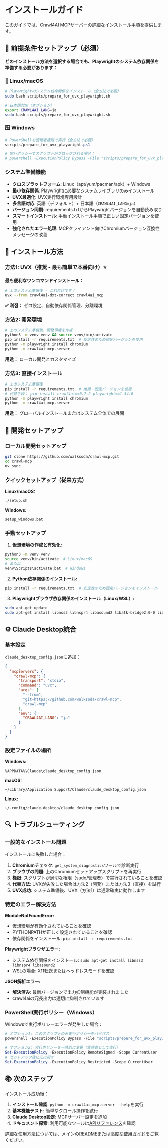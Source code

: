 # インストールガイド

このガイドでは、Crawl4AI MCPサーバーの詳細なインストール手順を提供します。

## 🔧 前提条件セットアップ（必須）

**どのインストール方法を選択する場合でも、Playwrightのシステム依存関係を準備する必要があります：**

### 🐧 Linux/macOS

```bash
# Playwrightのシステム依存関係をインストール（全方法で必要）
sudo bash scripts/prepare_for_uvx_playwright.sh

# 日本語対応（オプション）
export CRAWL4AI_LANG=ja
sudo bash scripts/prepare_for_uvx_playwright.sh
```

### 🪟 Windows

```powershell
# PowerShellを管理者権限で実行（全方法で必要）
scripts/prepare_for_uvx_playwright.ps1

# 実行ポリシーでスクリプトがブロックされる場合：
# powershell -ExecutionPolicy Bypass -File "scripts/prepare_for_uvx_playwright.ps1"
```

### システム準備機能

- **クロスプラットフォーム**: Linux（apt/yum/pacman/apk）+ Windows
- **最小依存関係**: Playwrightに必要なシステムライブラリのみインストール
- **UVX最適化**: UVX実行環境専用設計
- **多言語対応**: 英語（デフォルト）+ 日本語（`CRAWL4AI_LANG=ja`）
- **バージョン同期**: requirements.txtからPlaywrightバージョンを自動読み取り
- **スマートインストール**: 手動インストール手順で正しい固定バージョンを使用
- **強化されたエラー処理**: MCPクライアント向けChromiumバージョン互換性メッセージの改善

## 🚀 インストール方法

### 方法1: UVX（推奨 - 最も簡単で本番向け）⭐

**最も便利なワンコマンドインストール：**

```bash
# 上のシステム準備後 - これだけです！
uvx --from crawl4ai-dxt-correct crawl4ai_mcp
```

**✅ 利점：** ゼロ設定、自動依存関係管理、分離環境

### 方法2: 開発環境

```bash
# 上のシステム準備後、開発環境を作成
python3 -m venv venv && source venv/bin/activate
pip install -r requirements.txt  # 安定性のため固定バージョンを使用
python -m playwright install chromium
python -m crawl4ai_mcp.server
```

**用途：** ローカル開発とカスタマイズ

### 方法3: 直接インストール

```bash
# 上のシステム準備後
pip install -r requirements.txt  # 推奨：固定バージョンを使用
# 代替手段： pip install crawl4ai==0.7.2 playwright==1.54.0
python -m playwright install chromium
python -m crawl4ai_mcp.server
```

**用途：** グローバルインストールまたはシステム全体での展開

## 🔧 開発セットアップ

### ローカル開発セットアップ

```bash
git clone https://github.com/walksoda/crawl-mcp.git
cd crawl-mcp
uv sync
```

### クイックセットアップ（従来方式）

**Linux/macOS:**
```bash
./setup.sh
```

**Windows:**
```cmd
setup_windows.bat
```

### 手動セットアップ

1. **仮想環境の作成と有効化:**
```bash
python3 -m venv venv
source venv/bin/activate  # Linux/macOS
# または
venv\Scripts\activate.bat  # Windows
```

2. **Python依存関係のインストール:**
```bash
pip install -r requirements.txt  # 安定性のため固定バージョンをインストール
```

3. **Playwrightブラウザ依存関係のインストール（Linux/WSL）:**
```bash
sudo apt-get update
sudo apt-get install libnss3 libnspr4 libasound2 libatk-bridge2.0-0 libdrm2 libgtk-3-0 libgbm1
```

## ⚙️ Claude Desktop統合

### 基本設定

`claude_desktop_config.json`に追加：

```json
{
  "mcpServers": {
    "crawl-mcp": {
      "transport": "stdio",
      "command": "uvx",
      "args": [
        "--from",
        "git+https://github.com/walksoda/crawl-mcp",
        "crawl-mcp"
      ],
      "env": {
        "CRAWL4AI_LANG": "ja"
      }
    }
  }
}
```

### 設定ファイルの場所

**Windows:**
```
%APPDATA%\Claude\claude_desktop_config.json
```

**macOS:**
```
~/Library/Application Support/Claude/claude_desktop_config.json
```

**Linux:**
```
~/.config/claude-desktop/claude_desktop_config.json
```

## 🔍 トラブルシューティング

### 一般的なインストール問題

インストールに失敗した場合：

1. **Chromiumチェック**: `get_system_diagnostics`ツールで診断実行
2. **ブラウザの問題**: 上のChromiumセットアップスクリプトを再実行
3. **権限**: スクリプトが適切な権限（sudo/管理者）で実行されていることを確認
4. **代替方法**: UVXが失敗した場合は方法2（開発）または方法3（直接）を試行
5. **UVX成功**: システム準備後、UVX（方法1）は通常確実に動作します

### 特定のエラー解決方法

**ModuleNotFoundError:**
- 仮想環境が有効化されていることを確認
- PYTHONPATHが正しく設定されていることを確認
- 依存関係をインストール: `pip install -r requirements.txt`

**Playwrightブラウザエラー:**
- システム依存関係をインストール: `sudo apt-get install libnss3 libnspr4 libasound2`
- WSLの場合: X11転送またはヘッドレスモードを確認

**JSON解析エラー:**
- **解決済み**: 最新バージョンで出力抑制機能が実装されました
- crawl4aiの冗長出力は適切に抑制されています

### PowerShell実行ポリシー（Windows）

Windowsで実行ポリシーエラーが発生した場合：

```powershell
# オプション1: このスクリプトのみ実行ポリシーをバイパス
powershell -ExecutionPolicy Bypass -File "scripts/prepare_for_uvx_playwright.ps1"

# オプション2: 実行ポリシーを一時的に変更（管理者として実行）
Set-ExecutionPolicy -ExecutionPolicy RemoteSigned -Scope CurrentUser
# セットアップ後に元に戻す
Set-ExecutionPolicy -ExecutionPolicy Restricted -Scope CurrentUser
```

## 📚 次のステップ

インストール成功後：

1. **インストール確認**: `python -m crawl4ai_mcp.server --help`を実行
2. **基本機能テスト**: 簡単なクロール操作を試行
3. **Claude Desktop設定**: MCPサーバー設定を追加
4. **ドキュメント探索**: 利用可能なツールは[APIリファレンス](API_REFERENCE.md)を確認

詳細な使用方法については、メインの[README](../README_ja.md)または[高度な使用ガイド](ADVANCED_USAGE.md)をご覧ください。